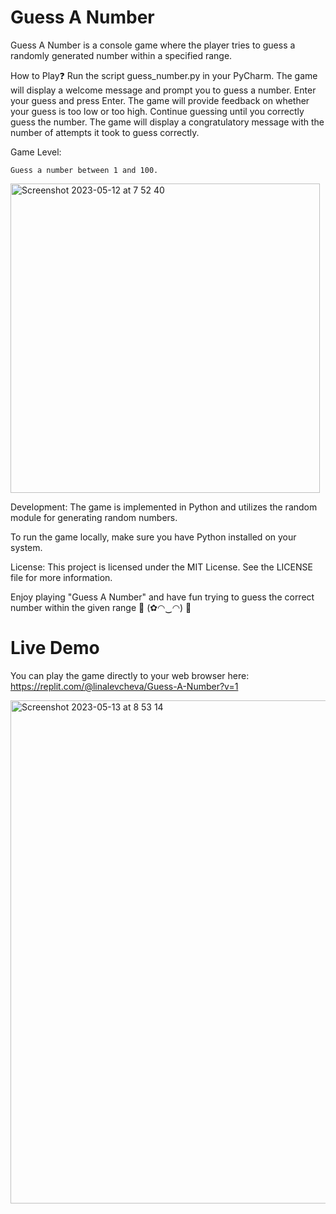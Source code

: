 # Guess A Number

Guess A Number is a console game where the player tries to guess a randomly generated number within a specified range.

How to Play❓
    Run the script guess_number.py in your PyCharm.
    The game will display a welcome message and prompt you to guess a number.
    Enter your guess and press Enter.
    The game will provide feedback on whether your guess is too low or too high.
    Continue guessing until you correctly guess the number.
    The game will display a congratulatory message with the number of attempts it took to guess correctly.

Game Level:

    Guess a number between 1 and 100.

<img width="495" alt="Screenshot 2023-05-12 at 7 52 40" src="https://github.com/Bizkvitka/GuessANumberByLina/assets/120010873/8bdc1ca6-780b-45c3-b305-8040a0dbf406">



Development:
The game is implemented in Python and utilizes the random module for generating random numbers.
    
To run the game locally, make sure you have Python installed on your system.

License:
This project is licensed under the MIT License. See the LICENSE file for more information.

Enjoy playing "Guess A Number" and have fun trying to guess the correct number within the given range    🎉 (✿◠‿◠) 🎉 

# Live Demo
You can play the game directly to your web browser here:
https://replit.com/@linalevcheva/Guess-A-Number?v=1
 
 
<img width="805" alt="Screenshot 2023-05-13 at 8 53 14" src="https://github.com/Bizkvitka/GuessANumberByLina/assets/120010873/2739cc38-a901-4bc0-8d7d-f0eca2d66a89">



  
